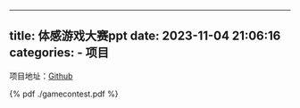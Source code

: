 ﻿<!--
 * @Author: YaoDY
 * @Date: 2023-11-04 22:43:47
 * @LastEditors: YaoDY
 * @LastEditTime: 2024-01-12 22:56:48
 * @Description: Read this code carefully
 * @FilePath: \ydyhello.github.io\source\_posts\体感游戏大赛.md
-->
---
title: 体感游戏大赛ppt
date: 2023-11-04 21:06:16
categories:
    - 项目
---
项目地址：[Github](https://github.com/ydyhello/GameContest)
<br>
 
 
{% pdf  ./gamecontest.pdf %} 
 
 
<br>